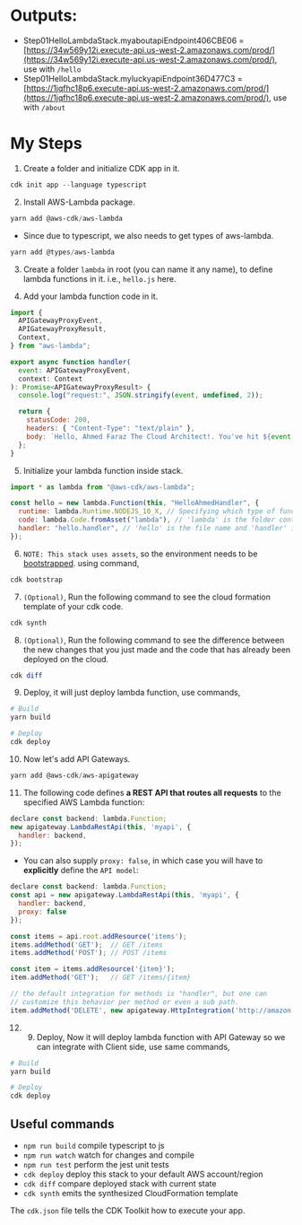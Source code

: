 # Outputs:

- Step01HelloLambdaStack.myaboutapiEndpoint406CBE06 = [https://34w569y12i.execute-api.us-west-2.amazonaws.com/prod/](https://34w569y12i.execute-api.us-west-2.amazonaws.com/prod/), use with `/hello`
- Step01HelloLambdaStack.myluckyapiEndpoint36D477C3 = [https://1jqfhc18p6.execute-api.us-west-2.amazonaws.com/prod/](https://1jqfhc18p6.execute-api.us-west-2.amazonaws.com/prod/), use with `/about`

# My Steps

1. Create a folder and initialize CDK app in it.

```powershell
cdk init app --language typescript
```

2. Install AWS-Lambda package.

```powershell
yarn add @aws-cdk/aws-lambda
```

- Since due to typescript, we also needs to get types of aws-lambda.

```powershell
yarn add @types/aws-lambda
```

3. Create a folder `lambda` in root (you can name it any name), to define lambda functions in it. i.e., `hello.js` here.

4. Add your lambda function code in it.

```js
import {
  APIGatewayProxyEvent,
  APIGatewayProxyResult,
  Context,
} from "aws-lambda";

export async function handler(
  event: APIGatewayProxyEvent,
  context: Context
): Promise<APIGatewayProxyResult> {
  console.log("request:", JSON.stringify(event, undefined, 2));

  return {
    statusCode: 200,
    headers: { "Content-Type": "text/plain" },
    body: `Hello, Ahmed Faraz The Cloud Architect!. You've hit ${event.path}\n`,
  };
}
```

5. Initialize your lambda function inside stack.

```js
import * as lambda from "@aws-cdk/aws-lambda";

const hello = new lambda.Function(this, "HelloAhmedHandler", {
  runtime: lambda.Runtime.NODEJS_10_X, // Specifying which type of function we have deployed
  code: lambda.Code.fromAsset("lambda"), // 'lambda' is the folder containing all lambda function
  handler: "hello.handler", // 'hello' is the file name and 'handler' is the function name
});
```

6. `NOTE: This stack uses assets`, so the environment needs to be [bootstrapped](https://docs.aws.amazon.com/cdk/latest/guide/bootstrapping.html). using command,

```powershell
cdk bootstrap
```

7. `(Optional)`, Run the following command to see the cloud formation template of your cdk code.

```powershell
cdk synth
```

8. `(Optional)`, Run the following command to see the difference between the new changes that you just made and the code that has already been deployed on the cloud.

```powershell
cdk diff
```

9. Deploy, it will just deploy lambda function, use commands,

```powershell
# Build
yarn build

# Deploy
cdk deploy
```

10. Now let's add API Gateways.

```powershell
yarn add @aws-cdk/aws-apigateway
```

11. The following code defines **a REST API that routes all requests** to the specified AWS Lambda function:

```js
declare const backend: lambda.Function;
new apigateway.LambdaRestApi(this, 'myapi', {
  handler: backend,
});
```

- You can also supply `proxy: false`, in which case you will have to **explicitly** define the `API model`:

```js
declare const backend: lambda.Function;
const api = new apigateway.LambdaRestApi(this, 'myapi', {
  handler: backend,
  proxy: false
});

const items = api.root.addResource('items');
items.addMethod('GET');  // GET /items
items.addMethod('POST'); // POST /items

const item = items.addResource('{item}');
item.addMethod('GET');   // GET /items/{item}

// the default integration for methods is "handler", but one can
// customize this behavior per method or even a sub path.
item.addMethod('DELETE', new apigateway.HttpIntegration('http://amazon.com'));
```

12. 9. Deploy, Now it will deploy lambda function with API Gateway so we can integrate with Client side, use same commands,

```powershell
# Build
yarn build

# Deploy
cdk deploy
```

## Useful commands

- `npm run build` compile typescript to js
- `npm run watch` watch for changes and compile
- `npm run test` perform the jest unit tests
- `cdk deploy` deploy this stack to your default AWS account/region
- `cdk diff` compare deployed stack with current state
- `cdk synth` emits the synthesized CloudFormation template

The `cdk.json` file tells the CDK Toolkit how to execute your app.

```

```

